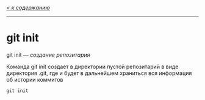 *[< к содержанию](readme.md)*

---

# __git init__ 

git init — *создание репозитария*

Команда git init создает в директории пустой репозитарий в виде директория
.git, где и будет в дальнейшем храниться вся информация об истории коммитов

`git init`